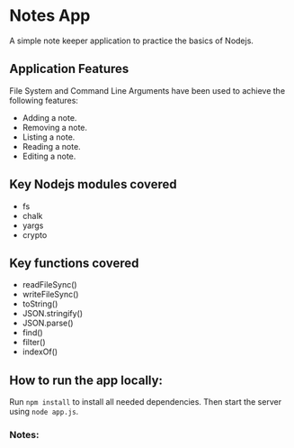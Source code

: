 # Notes App

A simple note keeper application to practice the basics of Nodejs.

## Application Features

File System and Command Line Arguments have been used to achieve the following features:

- Adding a note.
- Removing a note.
- Listing a note.
- Reading a note.
- Editing a note.

##  Key Nodejs modules covered

- fs
- chalk
- yargs
- crypto

##  Key functions covered

- readFileSync()
- writeFileSync()
- toString()
- JSON.stringify()
- JSON.parse()
- find()
- filter()
- indexOf()

## How to run the app locally:

Run `npm install` to install all needed dependencies.
Then start the server using `node app.js`.

### Notes:
